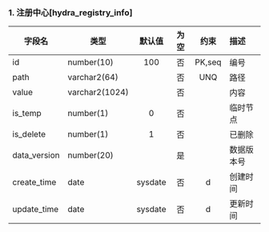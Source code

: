 ###  1. 注册中心[hydra_registry_info]

| 字段名       | 类型           | 默认值  | 为空  |  约束  | 描述       |
| ------------ | -------------- | :-----: | :---: | :----: | :--------- |
| id           | number(10)             |   100   |  否   | PK,seq | 编号       |
| path         | varchar2(64)   |         |  否   |  UNQ   | 路径       |
| value        | varchar2(1024) |         |  否   |        | 内容       |
| is_temp      | number(1)      |    0    |  否   |        | 临时节点   |
| is_delete    | number(1)      |    1    |  否   |        | 已删除     |
| data_version | number(20)     |         |  是   |        | 数据版本号 |
| create_time  | date           | sysdate |  否   |   d    | 创建时间   |
| update_time  | date           | sysdate |  否   |   d    | 更新时间   |